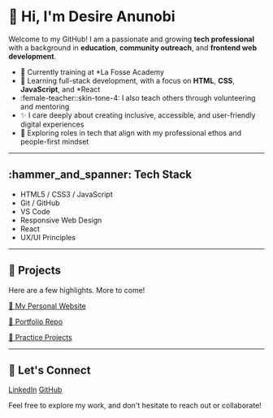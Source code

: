 # :wave: Hi, I'm Desire Anunobi
Welcome to my GitHub! I am a passionate and growing **tech professional** with a background in **education**, **community outreach**, and **frontend web development**.

- :seedling: Currently training at *La Fosse Academy
- :brain: Learning full-stack development, with a focus on **HTML**, **CSS**, **JavaScript**, and *React
- :female-teacher::skin-tone-4: I also teach others through volunteering and mentoring
- :sparkles: I care deeply about creating inclusive, accessible, and user-friendly digital experiences
- :briefcase: Exploring roles in tech that align with my professional ethos and people-first mindset
---
## :hammer_and_spanner: Tech Stack
- HTML5 / CSS3 / JavaScript
- Git / GitHub
- VS Code
- Responsive Web Design
- React 
- UX/UI Principles 
---
## :rocket: Projects
Here are a few highlights. More to come!

[:art: My Personal Website](https://desireanunobi.github.io/my-personal-website/)

[:briefcase: Portfolio Repo](https://github.com/desireanunobi/my-personal-website)

[:test_tube: Practice Projects](https://github.com/desireanunobi?tab=repositories)

---
## :loudspeaker: Let's Connect
[LinkedIn](https://www.linkedin.com/in/desire-anunobi/)
[GitHub](https://github.com/desireanunobi)

Feel free to explore my work, and don't hesitate to reach out or collaborate!

